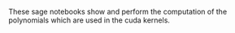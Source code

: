 These sage notebooks show and perform the computation of the polynomials which are used in the cuda kernels.